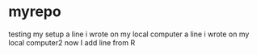 # myrepo
testing my setup
a line i wrote on my local computer
a line i wrote on my local computer2
now I add line from R